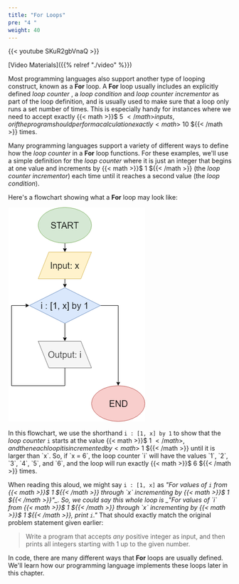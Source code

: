 ```yaml
---
title: "For Loops"
pre: "4 "
weight: 40
---
```


{{< youtube SKuR2gbVnaQ  >}}

[Video Materials]({{% relref "./video" %}})

Most programming languages also support another type of looping construct, known as a **For** loop. A **For** loop usually includes an explicitly defined _loop counter_ , a _loop condition_ and _loop counter incrementor_ as part of the loop definition, and is usually used to make sure that a loop only runs a set number of times. This is especially handy for instances where we need to accept exactly {{< math >}}$ 5 ${{< /math >}} inputs, or if the program should perform a calculation exactly {{< math >}}$ 10 ${{< /math >}} times.

Many programming languages support a variety of different ways to define how the _loop counter_ in a **For** loop functions. For these examples, we'll use a simple definition for the _loop counter_ where it is just an integer that begins at one value and increments by {{< math >}}$ 1 ${{< /math >}} (the _loop counter incrementor_) each time until it reaches a second value (the _loop condition_). 

Here's a flowchart showing what a **For** loop may look like:

![For Loop Flowchart](/images/05-loop/5.4.forloop.png)

In this flowchart, we use the shorthand `i : [1, x] by 1` to show that the _loop counter_ `i` starts at the value {{< math >}}$ 1 ${{< /math >}}, and then each loop it is incremented by {{< math >}}$ 1 ${{< /math >}} until it is larger than `x`. So, if `x = 6`, the loop counter `i` will have the values `1`, `2`, `3`, `4`, `5`, and `6`, and the loop will run exactly {{< math >}}$ 6 ${{< /math >}} times. 

When reading this aloud, we might say `i : [1, x]` as _"For values of `i` from {{< math >}}$ 1 ${{< /math >}} through `x` incrementing by {{< math >}}$ 1 ${{< /math >}}"_. So, we could say this whole loop is _"For values of `i` from {{< math >}}$ 1 ${{< /math >}} through `x` incrementing by {{< math >}}$ 1 ${{< /math >}}, print `i`."_ That should exactly match the original problem statement given earlier:

> Write a program that accepts _any_ positive integer as input, and then prints all integers starting with 1 up to the given number.

In code, there are many different ways that **For** loops are usually defined. We'll learn how our programming language implements these loops later in this chapter. 


